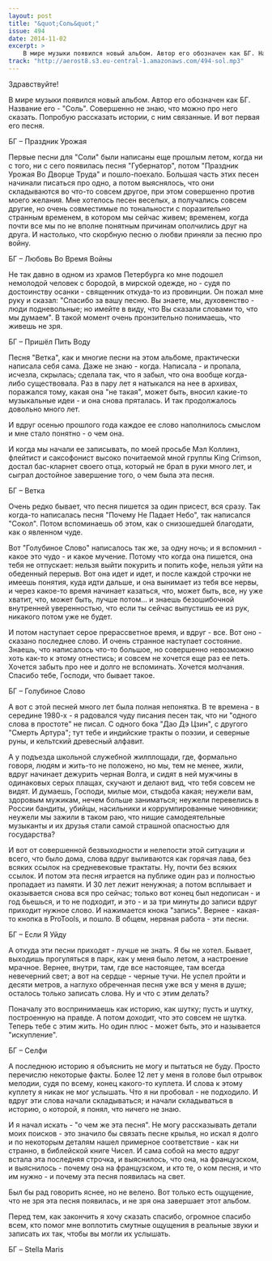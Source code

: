 ```yaml
---
layout: post
title: "&quot;Соль&quot;"
issue: 494
date: 2014-11-02
excerpt: >
    В мире музыки появился новый альбом. Автор его обозначен как БГ. Название его - "Соль". Совершенно не знаю, что можно про него сказать. Попробую рассказать истории, с ним связанные. И вот первая его песня.
track: "http://aerost8.s3.eu-central-1.amazonaws.com/494-sol.mp3"
---
```


Здравствуйте!

В мире музыки появился новый альбом. Автор его обозначен как БГ. Название его - "Соль". Совершенно не знаю, что можно про него сказать. Попробую рассказать истории, с ним связанные. И вот первая его песня.

БГ – Праздник Урожая

Первые песни для "Соли" были написаны еще прошлым летом, когда ни с того, ни с сего появилась песня "Губернатор", потом "Праздник Урожая Во Дворце Труда" и пошло-поехало. Большая часть этих песен начинали писаться про одно, а потом выяснялось, что они складываются во что-то совсем другое, при этом совершенно против моего желания. Мне хотелось песен веселых, а получались совсем другие, но очень совместимые по тональности с поразительно странным временем, в котором мы сейчас живем; временем, когда почти все мы по не вполне понятным причинам ополчились друг на друга. И настолько, что скорбную песню о любви приняли за песню про войну.

БГ – Любовь Во Время Войны

Не так давно в одном из храмов Петербурга ко мне подошел немолодой человек с бородой, в мирской одежде, но - судя по достоинству осанки - священник откуда-то из провинции. Он пожал мне руку и сказал: "Спасибо за вашу песню. Вы знаете, мы, духовенство - люди подневольные; но имейте в виду, что Вы сказали словами то, что мы думаем". В такой момент очень пронзительно понимаешь, что живешь не зря.

БГ – Пришёл Пить Воду

Песня "Ветка", как и многие песни на этом альбоме, практически написала себя сама. Даже не знаю - когда. Написала - и пропала, исчезла, скрылась; сделала так, что я забыл, что она вообще когда-либо существовала. Раз в пару лет я натыкался на нее в архивах, поражался тому, какая она "не такая", может быть, вносил какие-то музыкальные идеи - и она снова пряталась. И так продолжалось довольно много лет.

И вдруг осенью прошлого года каждое ее слово наполнилось смыслом и мне стало понятно - о чем она.

И когда мы начали ее записывать, по моей просьбе Мэл Коллинз, флейтист и саксофонист высоко почитаемой мной группы King Crimson, достал бас-кларнет своего отца, который не брал в руки много лет, и сыграл достойное завершение того, о чем была эта песня.

БГ – Ветка

Очень редко бывает, что песня пишется за один присест, вся сразу. Так когда-то написалась песня "Почему Не Падает Небо", так написался "Сокол". Потом вспоминаешь об этом, как о снизошедшей благодати, как о явленном чуде.

Вот "Голубиное Слово" написалось так же, за одну ночь; и я вспомнил - какое это чудо - и какое мучение. Потому что когда она пишется, она тебя не отпускает: нельзя выйти покурить и попить кофе, нельзя уйти на обеденный перерыв. Вот она идет и идет, и после каждой строчки не имеешь понятия, куда идти дальше, и она вынимает из тебя все нервы, и через какое-то время начинает казаться, что, может быть, все, ну уже хватит, что, может быть, лучше потом... и знаешь безошибочной внутренней уверенностью, что если ты сейчас выпустишь ее из рук, никакого потом уже не будет.

И потом наступает серое прерассветное время, и вдруг - все. Вот оно - сказано последнее слово. И очень странное наступает состояние. Знаешь, что написалось что-то большое, но совершенно невозможно хоть как-то к этому отнестись; и совсем не хочется еще раз ее петь. Хочется забыть про нее и долго не вспоминать. Хочется молчания. Спасибо тебе, Господи, что бывает такое.

БГ – Голубиное Слово

А вот с этой песней много лет была полная непонятка. В те времена - в середине 1980-х - я радовался чуду писания песен так, что ни "одного слова в простоте" не писал. С одного бока "Дао Дэ Цзин", с другого "Смерть Артура"; тут тебе и индийские тракты о поэзии, и северные руны, и кельтский древесный алфавит.

А у подъезда школьной служебной жилплощади, где, формально говоря, людям и жить-то не положено, но мы, тем не менее, жили, вдруг начинает дежурить черная Волга, и сидят в ней мужчины в одинаковых серых плащах, скучают и делают вид, что тебя совсем не видят. И думаешь, Господи, милые мои, стыдоба какая; неужели вам, здоровым мужикам, нечем больше заниматься; неужели перевелись в России бандиты, убийцы, насильники и коррумпированные чиновники; неужели мы зажили в таком раю, что нищие самодеятельные музыканты и их друзья стали самой страшной опасностью для государства?

И вот от совершенной безвыходности и нелепости этой ситуации и всего, что было дома, слова вдруг выливаются как горячая лава, без всяких ссылок на средневековые трактаты. Ну, почти без всяких ссылок. И потом эта песня играется на публике один раз и полностью пропадает из памяти. И 30 лет лежит ненужная; а потом всплывает и оказывается снова вся про сейчас; только вот конец был недописан - и год бьешься, и то не подходит, и это - и за три минуты до записи вдруг приходит нужное слово. И нажимается кнока "запись". Вернее - какая-то кнопка в ProTools, и пошло. В общем, нервная работа - эти песни.

БГ – Если Я Уйду

А откуда эти песни приходят - лучше не знать. Я бы не хотел. Бывает, выходишь прогуляться в парк, как у меня было летом, а настроение мрачное. Вернее, внутри, там, где все настоящее, там всегда невечерний свет; а вот на сердце - черные тучи. Не успел пройти и десяти метров, а наглухо обреченная песня уже вся у меня в душе; осталось только записать слова. Ну и что с этим делать?

Поначалу это воспринимаешь как историю, как шутку; пусть и шутку, построенную на правде. А потом доходит, что это совсем не шутка. Теперь тебе с этим жить. Но один плюс - может быть, это и называется "искупление".

БГ – Селфи

А последнюю историю я объяснить не могу и пытаться не буду. Просто перечислю некоторые факты. Более 12 лет у меня в голове был отрывок мелодии, судя по всему, конец какого-то куплета. И слова к этому куплету я никак не мог услышать. Что я ни пробовал - не подходило. И вдруг эти слова начали складываться; и начали складываться в историю, о которой, я понял, что ничего не знаю.

И я начал искать - "о чем же эта песня". Не могу рассказывать детали моих поисков - это значило бы связать песне крылья, но искал я долго и по некоторым деталям нашел примерное соответствие - как ни странно, в библейской книге Чисел. И сама собой на место вдруг встала эта последняя строчка, и выяснилось, что она, на французском, и выяснилось - почему она на французском, и кто те, о ком песня, и что им нужно - и почему эта песня появилась на свет.

Был бы рад говорить яснее, но не велено. Вот только есть ощущение, что не зря эта песня появилась, и не зря она завершает этот альбом.

Перед тем, как закончить я хочу сказать спасибо, огромное спасибо всем, кто помог мне воплотить смутные ощущения в реальные звуки и записать их так, чтобы вы могли их услышать.

БГ – Stella Maris
